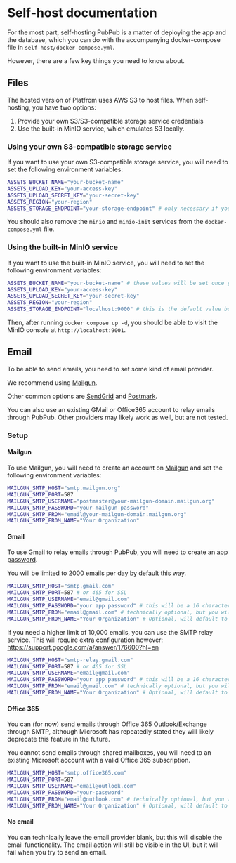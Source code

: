 # Self-host documentation

For the most part, self-hosting PubPub is a matter of deploying the app and the database, which you can do with the accompanying docker-compose file in `self-host/docker-compose.yml`.

However, there are a few key things you need to know about.

## Files

The hosted version of Platfrom uses AWS S3 to host files. When self-hosting, you have two options:

1. Provide your own S3/S3-compatible storage service credentials
2. Use the built-in MinIO service, which emulates S3 locally.

### Using your own S3-compatible storage service

If you want to use your own S3-compatible storage service, you will need to set the following environment variables:

```sh
ASSETS_BUCKET_NAME="your-bucket-name"
ASSETS_UPLOAD_KEY="your-access-key"
ASSETS_UPLOAD_SECRET_KEY="your-secret-key"
ASSETS_REGION="your-region"
ASSETS_STORAGE_ENDPOINT="your-storage-endpoint" # only necessary if you are using non-AWS S3-compatible storage service
```

You should also remove the `minio` and `minio-init` services from the `docker-compose.yml` file.

### Using the built-in MinIO service

If you want to use the built-in MinIO service, you will need to set the following environment variables:

```sh
ASSETS_BUCKET_NAME="your-bucket-name" # these values will be set once you start up the MinIO service, making it hard to change later!
ASSETS_UPLOAD_KEY="your-access-key"
ASSETS_UPLOAD_SECRET_KEY="your-secret-key"
ASSETS_REGION="your-region"
ASSETS_STORAGE_ENDPOINT="localhost:9000" # this is the default value but you ideally should set this up more nicely using our nginx service
```

Then, after running `docker compose up -d`, you should be able to visit the MinIO console at `http://localhost:9001`.

## Email

To be able to send emails, you need to set some kind of email provider.

We recommend using [Mailgun](https://www.mailgun.com/).

Other common options are [SendGrid](https://sendgrid.com/) and [Postmark](https://postmarkapp.com/).

You can also use an existing GMail or Office365 account to relay emails through PubPub.
Other providers may likely work as well, but are not tested.

### Setup

#### Mailgun

To use Mailgun, you will need to create an account on [Mailgun](https://www.mailgun.com/) and set the following environment variables:

```sh
MAILGUN_SMTP_HOST="smtp.mailgun.org"
MAILGUN_SMTP_PORT=587
MAILGUN_SMTP_USERNAME="postmaster@your-mailgun-domain.mailgun.org"
MAILGUN_SMTP_PASSWORD="your-mailgun-password"
MAILGUN_SMTP_FROM="email@your-mailgun-domain.mailgun.org"
MAILGUN_SMTP_FROM_NAME="Your Organization"
```

#### Gmail

To use Gmail to relay emails through PubPub, you will need to create an [app password](https://support.google.com/accounts/answer/185833?hl=en).

You will be limited to 2000 emails per day by default this way.

```sh
MAILGUN_SMTP_HOST="smtp.gmail.com"
MAILGUN_SMTP_PORT=587 # or 465 for SSL
MAILGUN_SMTP_USERNAME="email@gmail.com"
MAILGUN_SMTP_PASSWORD="your app password" # this will be a 16 character string
MAILGUN_SMTP_FROM="email@gmail.com" # technically optional, but you will almost definitely need to set this.
MAILGUN_SMTP_FROM_NAME="Your Organization" # Optional, will default to "PubPub Team"
```

If you need a higher limit of 10,000 emails, you can use the SMTP relay service. This will require extra configuration however:
https://support.google.com/a/answer/176600?hl=en

```sh
MAILGUN_SMTP_HOST="smtp-relay.gmail.com"
MAILGUN_SMTP_PORT=587 # or 465 for SSL
MAILGUN_SMTP_USERNAME="email@gmail.com"
MAILGUN_SMTP_PASSWORD="your app password" # this will be a 16 character string
MAILGUN_SMTP_FROM="email@gmail.com" # technically optional, but you will almost definitely need to set this.
MAILGUN_SMTP_FROM_NAME="Your Organization" # Optional, will default to "PubPub Team"
```

#### Office 365

You can (for now) send emails through Office 365 Outlook/Exchange through SMTP, although Microsoft has repeatedly stated they will likely deprecate this feature in the future.

You cannot send emails through shared mailboxes, you will need to an existing Microsoft account with a valid Office 365 subscription.

```sh
MAILGUN_SMTP_HOST="smtp.office365.com"
MAILGUN_SMTP_PORT=587
MAILGUN_SMTP_USERNAME="email@outlook.com"
MAILGUN_SMTP_PASSWORD="your-password"
MAILGUN_SMTP_FROM="email@outlook.com" # technically optional, but you will almost definitely need to set this, as it will use `hello@pubpub.org` by default.
MAILGUN_SMTP_FROM_NAME="Your Organization" # Optional, will default to "PubPub Team"
```

#### No email

You can technically leave the email provider blank, but this will disable the email functionality. The email action will still be visible in the UI, but it will fail when you try to send an email.
